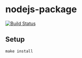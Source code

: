 # nodejs-package

[![Build Status](https://travis-ci.org/Rende11/page-loader.svg?branch=master)](https://travis-ci.org/Rende11/page-loader)
## Setup

```
make install
```

